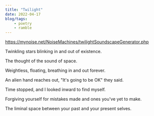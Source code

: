 ```yaml
---
title: "Twilight"
date: 2022-04-17
blog/tags:
    - poetry
    - ramble
---
```


https://mynoise.net/NoiseMachines/twilightSoundscapeGenerator.php

Twinkling stars blinking in and out of existence.

The thought of the sound of space.

Weightless, floating, breathing in and out forever.

An alien hand reaches out, "It's going to be OK" they said.

Time stopped, and I looked inward to find myself.

Forgiving yourself for mistakes made and ones you've yet to make.

The liminal space between your past and your present selves.
